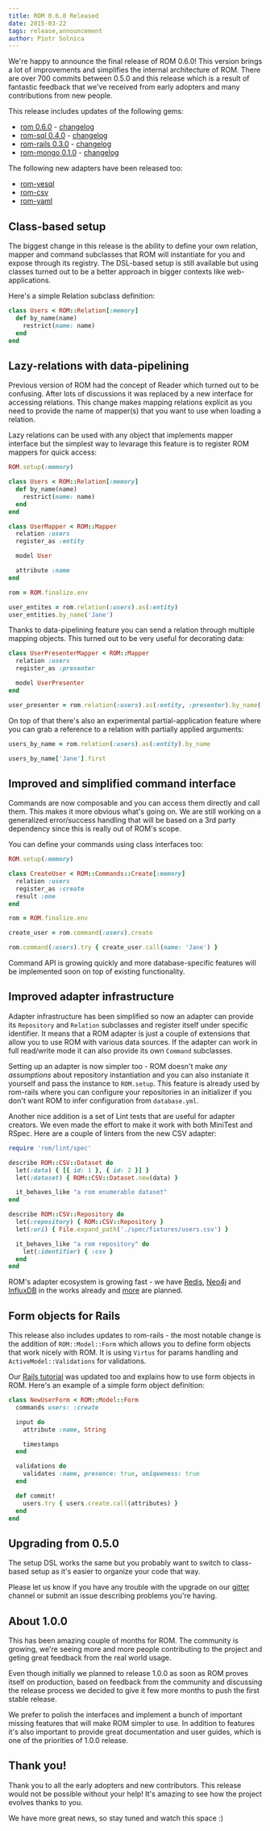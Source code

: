 ```yaml
---
title: ROM 0.6.0 Released
date: 2015-03-22
tags: release,announcement
author: Piotr Solnica
---
```


We're happy to announce the final release of ROM 0.6.0! This version brings a lot of improvements and simplifies the internal architecture of ROM. There are over 700 commits between 0.5.0 and this release which is a result of fantastic feedback that we've received from early adopters and many contributions from new people.

This release includes updates of the following gems:

* [rom 0.6.0](https://rubygems.org/gems/rom) - [changelog](https://github.com/rom-rb/rom/blob/master/CHANGELOG.md#v060-2015-03-22)
* [rom-sql 0.4.0](https://rubygems.org/gems/rom-sql) - [changelog](https://github.com/rom-rb/rom-sql/blob/master/CHANGELOG.md#v040-2015-03-22)
* [rom-rails 0.3.0](https://rubygems.org/gems/rom-rails) - [changelog](https://github.com/rom-rb/rom-rails/blob/master/CHANGELOG.md#v040-2015-03-22)
* [rom-mongo 0.1.0](https://rubygems.org/gems/rom-mongo) - [changelog](https://github.com/rom-rb/rom-mongo/blob/master/CHANGELOG.md#v040-2015-03-23)

The following new adapters have been released too:

* [rom-yesql](https://rubygems.org/gems/rom-yesql)
* [rom-csv](https://rubygems.org/gems/rom-csv)
* [rom-yaml](https://rubygems.org/gems/rom-yaml)

## Class-based setup

The biggest change in this release is the ability to define your own relation, mapper and command subclasses that ROM will instantiate for you and expose through its registry. The DSL-based setup is still available but using classes turned out to be a better approach in bigger contexts like web-applications.

Here's a simple Relation subclass definition:

``` ruby
class Users < ROM::Relation[:memory]
  def by_name(name)
    restrict(name: name)
  end
end
```

## Lazy-relations with data-pipelining

Previous version of ROM had the concept of Reader which turned out to be confusing. After lots of discussions it was replaced by a new interface for accessing relations. This change makes mapping relations explicit as you need to provide the name of mapper(s) that you want to use when loading a relation.

Lazy relations can be used with any object that implements mapper interface but the simplest way to levarage this feature is to register ROM mappers for quick access:

``` ruby
ROM.setup(:memory)

class Users < ROM::Relation[:memory]
  def by_name(name)
    restrict(name: name)
  end
end

class UserMapper < ROM::Mapper
  relation :users
  register_as :entity

  model User

  attribute :name
end

rom = ROM.finalize.env

user_entites = rom.relation(:users).as(:entity)
user_entities.by_name('Jane')
```

Thanks to data-pipelining feature you can send a relation through multiple mapping objects. This turned out to be very useful for decorating data:

``` ruby
class UserPresenterMapper < ROM::Mapper
  relation :users
  register_as :presenter

  model UserPresenter
end

user_presenter = rom.relation(:users).as(:entity, :presenter).by_name('Jane').first
```

On top of that there's also an experimental partial-application feature where you can grab a reference to a relation with partially applied arguments:

``` ruby
users_by_name = rom.relation(:users).as(:entity).by_name

users_by_name['Jane'].first
```

## Improved and simplified command interface

Commands are now composable and you can access them directly and call them. This makes it more obvious what's going on. We are still working on a generalized error/success handling that will be based on a 3rd party dependency since this is really out of ROM's scope.

You can define your commands using class interfaces too:

``` ruby
ROM.setup(:memory)

class CreateUser < ROM::Commands::Create[:memory]
  relation :users
  register_as :create
  result :one
end

rom = ROM.finalize.env

create_user = rom.command(:users).create

rom.command(:users).try { create_user.call(name: 'Jane') }
```

Command API is growing quickly and more database-specific features will be implemented soon on top of existing functionality.

## Improved adapter infrastructure

Adapter infrastructure has been simplified so now an adapter can provide its `Repository` and `Relation` subclasses and register itself under specific identifier. It means that a ROM adapter is just a couple of extensions that allow you to use ROM with various data sources. If the adapter can work in full read/write mode it can also provide its own `Command` subclasses.

Setting up an adapter is now simpler too - ROM doesn't make *any assumptions* about repository instantiation and you can also instaniate it yourself and pass the instance to `ROM.setup`. This feature is already used by rom-rails where you can configure your repositories in an initializer if you don't want ROM to infer configuration from `database.yml`.

Another nice addition is a set of Lint tests that are useful for adapter creators. We even made the effort to make it work with both MiniTest and RSpec. Here are a couple of linters from the new CSV adapter:

``` ruby
require 'rom/lint/spec'

describe ROM::CSV::Dataset do
  let(:data) { [{ id: 1 }, { id: 2 }] }
  let(:dataset) { ROM::CSV::Dataset.new(data) }

  it_behaves_like "a rom enumerable dataset"
end

describe ROM::CSV::Repository do
  let(:repository) { ROM::CSV::Repository }
  let(:uri) { File.expand_path('./spec/fixtures/users.csv') }

  it_behaves_like "a rom repository" do
    let(:identifier) { :csv }
  end
end
```

ROM's adapter ecosystem is growing fast - we have [Redis](https://github.com/rom-rb/rom-redis), [Neo4j](https://github.com/maetl/rom-neo4j) and [InfluxDB](https://github.com/rom-rb/rom-influxdb) in the works already and [more](https://github.com/rom-rb/rom/issues?q=is%3Aopen+is%3Aissue+label%3Aadapter+label%3Ahelp-wanted) are planned.

## Form objects for Rails

This release also includes updates to rom-rails - the most notable change is the addition of `ROM::Model::Form` which allows you to define form objects that work nicely with ROM. It is using `Virtus` for params handling and `ActiveModel::Validations` for validations.

Our [Rails tutorial](http://rom-rb.org/tutorials/todo-app-with-rails/) was updated too and explains how to use form objects in ROM. Here's an example of a simple form object definition:

``` ruby
class NewUserForm < ROM::Model::Form
  commands users: :create

  input do
    attribute :name, String

    timestamps
  end

  validations do
    validates :name, presence: true, uniqueness: true
  end

  def commit!
    users.try { users.create.call(attributes) }
  end
end
```

## Upgrading from 0.5.0

The setup DSL works the same but you probably want to switch to class-based setup as it's easier to organize your code that way.

Please let us know if you have any trouble with the upgrade on our [gitter](https://gitter.im/rom-rb/chat) channel or submit an issue describing problems you're having.


## About 1.0.0

This has been amazing couple of months for ROM. The community is growing, we're seeing more and more people contributing to the project and geting great feedback from the real world usage.

Even though initially we planned to release 1.0.0 as soon as ROM proves itself on production, based on feedback from the community and discussing the release process we decided to give it few more months to push the first stable release.

We prefer to polish the interfaces and implement a bunch of important missing features that will make ROM simpler to use. In addition to features it's also important to provide great documentation and user guides, which is one of the priorities of 1.0.0 release.

## Thank you!

Thank you to all the early adopters and new contributors. This release would not be possible without your help! It's amazing to see how the project evolves thanks to you.

We have more great news, so stay tuned and watch this space :)
